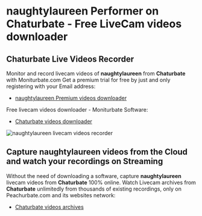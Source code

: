 # naughtylaureen Performer on Chaturbate - Free LiveCam videos downloader

## Chaturbate Live Videos Recorder

Monitor and record livecam videos of **naughtylaureen** from **Chaturbate** with Moniturbate.com
Get a premium trial for free by just and only registering with your Email address:
* [naughtylaureen Premium videos downloader](https://moniturbate.com/request-demo-licence-key.html)

Free livecam videos downloader - Moniturbate Software:
* [Chaturbate videos downloader](https://moniturbate.com/moniturbate-download-software.html)

![naughtylaureen livecam videos recorder](https://peachurnet.com/templates/moniturbate-software.png)


## Capture naughtylaureen videos from the Cloud and watch your recordings on Streaming

Without the need of downloading a software, capture **naughtylaureen** livecam videos from **Chaturbate** 100% online.
Watch Livecam archives from **Chaturbate** unlimitedly from thousands of existing recordings, only on Peachurbate.com and its websites network:
* [Chaturbate videos archives](https://peachurnet.com/)